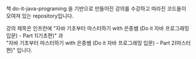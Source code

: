 책 do-it-java-programing 을 기반으로 만들어진 강의를 수강하고 따라진 코드들이 모여져 있는 repository입니다.

강의 제목은 인프런에 "자바 기초부터 마스터하기 with 은종쌤 (Do it 자바 프로그래밍 입문) - Part 1(기초편)" 과 </br>
"자바 기초부터 마스터하기 with 은종쌤 (Do it 자바 프로그래밍 입문) - Part 2(마스터편)" 입니다. 